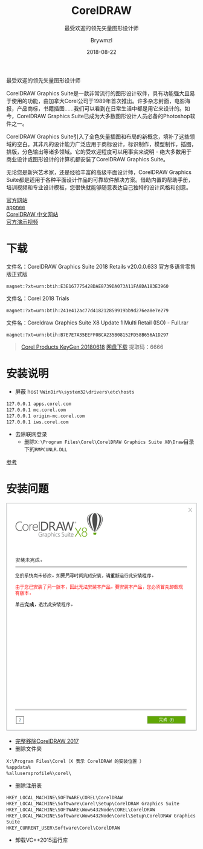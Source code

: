 ﻿---
layout:     post
title:      CorelDRAW
subtitle:   最受欢迎的领先矢量图形设计师
date:       2018-08-22
author:     Brywmzl
header-img: img/Corel/CorelDRAW/bg.jpg
catalog: true
tags: [Corel,CorelDRAW]
categories: [图像处理]
---

最受欢迎的领先矢量图形设计师

<!--more-->

CorelDRAW Graphics Suite是一款非常流行的图形设计软件，具有功能强大且易于使用的功能，由加拿大Corel公司于1989年首次推出。许多杂志封面，电影海报，产品商标，书籍插图......我们可以看到在日常生活中都是用它来设计的。如今，CorelDRAW Graphics Suite已成为大多数图形设计人员必备的Photoshop软件之一。

CorelDRAW Graphics Suite引入了全色矢量插图和布局的新概念，填补了这些领域的空白。其非凡的设计能力广泛应用于商标设计，标识制作，模型制作，插图，排版，分色输出等诸多领域。它的受欢迎程度可以用事实来说明 - 绝大多数用于商业设计或图形设计的计算机都安装了CorelDRAW Graphics Suite。

无论您是新兴艺术家，还是经验丰富的高级平面设计师，CorelDRAW Graphics Suite都是适用于各种平面设计作品的可靠软件解决方案。借助内置的帮助手册，培训视频和专业设计模板，您很快就能够随意表达自己独特的设计风格和创意。

[官方网站](http://www.corel.com)  
[appnee](http://appnee.com/coreldraw-graphics-suite/)  
[CorelDRAW 中文网站](http://www.coreldrawchina.com/)  
[官方演示视频](https://www.youtube.com/watch?v=Up_2sjU4GfU)  

# 下载
文件名：CorelDRAW Graphics Suite 2018 Retails v20.0.0.633 官方多语言零售版正式版
```
magnet:?xt=urn:btih:E3E167775428DAE8739DA073A11FA8DA183E3960
```
文件名：Corel 2018 Trials
```
magnet:?xt=urn:btih:241e412ac77d418212859919bb9d276ea8e7e279
```
文件名：Coreldraw Graphics Suite X8 Update 1 Multi Retail (ISO) - Full.rar
```
magnet:?xt=urn:btih:B7E7E7A35EEFF0BCA235B08152FD58B656A1D297
```
> [Corel Products KeyGen 20180618](https://www.lanzous.com/i1pfkja)
> [网盘下载](https://pan.baidu.com/s/1EyDC9cbxnA2T24iWsMgJ6w#list/path=%2FApp%2FCorel%2FCorelDRAW&parentPath=%2FApp)  提取码：6666

# 安装说明

* 屏蔽 host `%WinDir%\system32\drivers\etc\hosts`  

```
127.0.0.1 apps.corel.com
127.0.0.1 mc.corel.com
127.0.0.1 origin-mc.corel.com
127.0.0.1 iws.corel.com
```
* 去除联网登录
	* 删除`X:\Program Files\Corel\CorelDRAW Graphics Suite X8\Draw`目录下的`RMPCUNLR.DLL`

[参考](http://www.epinv.com/post/7662.html)

# 安装问题
![](/img/Corel/CorelDRAW/error_0.png)  
* [完整移除CorelDRAW 2017](https://support.corel.com/hc/zh-tw/articles/115013707107--%E5%AE%89%E8%A3%9D-%E5%AE%8C%E6%95%B4%E7%A7%BB%E9%99%A4CorelDRAW-2017)  
* 删除文件夹  
```
X:\Program Files\Corel（X 表示 CorelDRAW 的安装位置 ）
%appdata%
%allusersprofile%\corel\
```
* 删除注册表  
```
HKEY_LOCAL_MACHINE\SOFTWARE\COREL\CorelDRAW
HKEY_LOCAL_MACHINE\Software\Corel\Setup\CorelDRAW Graphics Suite
HKEY_LOCAL_MACHINE\SOFTWARE\Wow6432Node\COREL\CorelDRAW
HKEY_LOCAL_MACHINE\Software\Wow6432Node\Corel\Setup\CorelDRAW Graphics Suite
HKEY_CURRENT_USER\Software\Corel\CorelDRAW
```
* 卸载VC++2015运行库  

